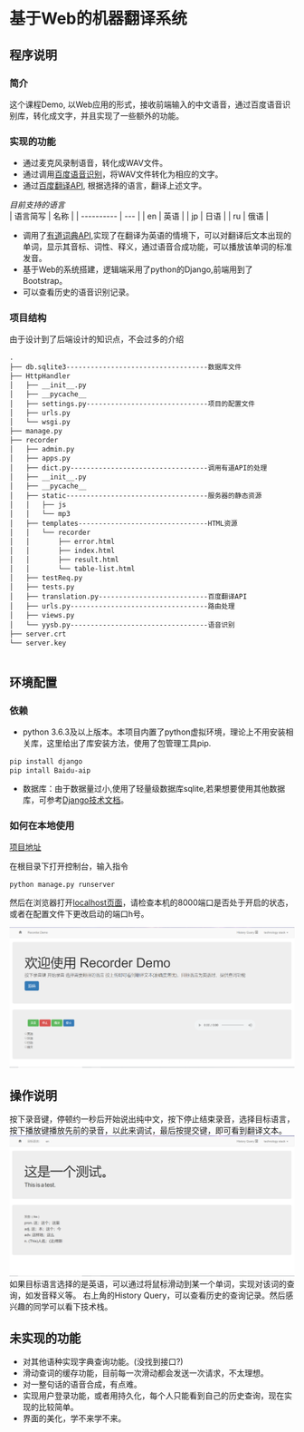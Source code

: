 # 基于Web的机器翻译系统
## 程序说明

### 简介
这个课程Demo, 以Web应用的形式，接收前端输入的中文语音，通过百度语音识别库，转化成文字，并且实现了一些额外的功能。


### 实现的功能
* 通过麦克风录制语音，转化成WAV文件。
* 通过调用[百度语音识别](https://ai.baidu.com/tech/speech/asr)，将WAV文件转化为相应的文字。
* 通过[百度翻译API](http://api.fanyi.baidu.com), 根据选择的语言，翻译上述文字。  

*目前支持的语言*  
|    语言简写    | 名称 |
| ---------- | --- |
| en |  英语 |
| jp |  日语 |
| ru | 俄语 |
* 调用了[有道词典API](http://ai.youdao.com),实现了在翻译为英语的情境下，可以对翻译后文本出现的单词，显示其音标、词性、释义，通过语音合成功能，可以播放该单词的标准发音。
* 基于Web的系统搭建，逻辑端采用了python的Django,前端用到了Bootstrap。
* 可以查看历史的语音识别记录。

### 项目结构
由于设计到了后端设计的知识点，不会过多的介绍

```
.
├── db.sqlite3-----------------------------------数据库文件
├── HttpHandler
│   ├── __init__.py
│   ├── __pycache__
│   ├── settings.py------------------------------项目的配置文件
│   ├── urls.py
│   └── wsgi.py
├── manage.py
├── recorder
│   ├── admin.py
│   ├── apps.py
│   ├── dict.py----------------------------------调用有道API的处理
│   ├── __init__.py
│   ├── __pycache__
│   ├── static-----------------------------------服务器的静态资源
│   │   ├── js
│   │   └── mp3
│   ├── templates--------------------------------HTML资源
│   │   └── recorder
│   │       ├── error.html
│   │       ├── index.html
│   │       ├── result.html
│   │       └── table-list.html
│   ├── testReq.py
│   ├── tests.py
│   ├── translation.py---------------------------百度翻译API
│   ├── urls.py----------------------------------路由处理
│   ├── views.py
│   └── yysb.py----------------------------------语音识别
├── server.crt
└── server.key


```

## 环境配置

### 依赖 
* python 3.6.3及以上版本。本项目内置了python虚拟环境，理论上不用安装相关库，这里给出了库安装方法，使用了包管理工具pip.  
```
pip install django
pip intall Baidu-aip
```
* 数据库：由于数据量过小,使用了轻量级数据库sqlite,若果想要使用其他数据库，可参考[Django技术文档](https://docs.djangoproject.com/zh-hans/2.1/)。

### 如何在本地使用
 [项目地址](https://github.com/justin5718/PyProgram.git)

在根目录下打开控制台，输入指令
```
python manage.py runserver
```
然后在浏览器打开[localhost页面](httP://localhost:8000/recorder)，请检查本机的8000端口是否处于开启的状态，或者在配置文件下更改启动的端口h号。

![Aaron Swartz](https://raw.githubusercontent.com/justin5718/pic/master/1.png)
## 操作说明
按下录音键，停顿约一秒后开始说出纯中文，按下停止结束录音，选择目标语言，按下播放键播放先前的录音，以此来调试，最后按提交键，即可看到翻译文本。
![Aaron Swartz](https://raw.githubusercontent.com/justin5718/pic/master/2.png)
如果目标语言选择的是英语，可以通过将鼠标滑动到某一个单词，实现对该词的查询，如发音释义等。
右上角的History Query，可以查看历史的查询记录。然后感兴趣的同学可以看下技术栈。
## 未实现的功能
* 对其他语种实现字典查询功能。(没找到接口?)
* 滑动查词的缓存功能，目前每一次滑动都会发送一次请求，不太理想。
* 对一整句话的语音合成，有点难。
* 实现用户登录功能，或者用持久化，每个人只能看到自己的历史查询，现在实现的比较简单。
* 界面的美化，学不来学不来。
